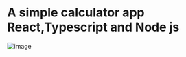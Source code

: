 # A simple calculator app React,Typescript and Node js

![image](https://user-images.githubusercontent.com/45768533/169708074-4a21f5f0-a041-4c6e-937a-41f244904475.png)

